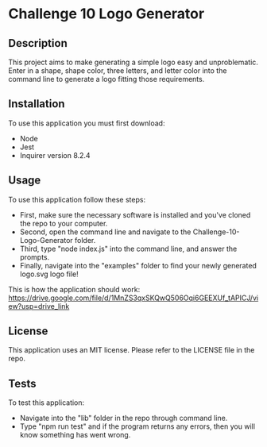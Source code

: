 # Challenge 10 Logo Generator

## Description

This project aims to make generating a simple logo easy and unproblematic.
Enter in a shape, shape color, three letters, and letter color into the command line to generate a logo fitting those requirements.

## Installation

To use this application you must first download:

- Node
- Jest
- Inquirer version 8.2.4

## Usage

To use this application follow these steps:

- First, make sure the necessary software is installed and you've cloned the repo to your computer.
- Second, open the command line and navigate to the Challenge-10-Logo-Generator folder.
- Third, type "node index.js" into the command line, and answer the prompts.
- Finally, navigate into the "examples" folder to find your newly generated logo.svg logo file!

This is how the application should work: https://drive.google.com/file/d/1MnZS3qxSKQwQ506Oqi6GEEXUf_tAPICJ/view?usp=drive_link

## License

This application uses an MIT license. Please refer to the LICENSE file in the repo.

## Tests

To test this application:

- Navigate into the "lib" folder in the repo through command line.
- Type "npm run test" and if the program returns any errors, then you will know something has went wrong.
